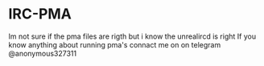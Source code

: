 # IRC-PMA
Im not sure if the pma files are rigth but i know the unrealircd is right If you know anything about running pma's connact me on on telegram @anonymous327311
